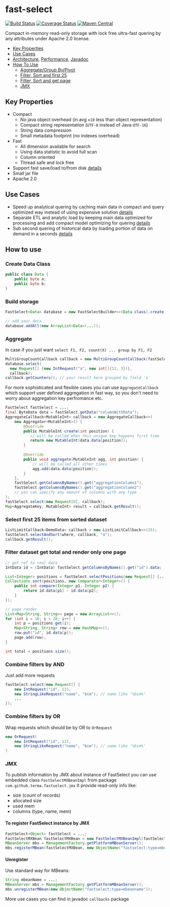 # fast-select

[![Build Status](https://travis-ci.org/terma/fast-select.svg?branch=start)](https://travis-ci.org/terma/fast-select)
[![Coverage Status](https://coveralls.io/repos/github/terma/fast-select/badge.svg?branch=master)](https://coveralls.io/github/terma/fast-select?branch=master) [![Maven Central](https://maven-badges.herokuapp.com/maven-central/com.github.terma/fast-select/badge.svg)](https://maven-badges.herokuapp.com/maven-central/com.github.terma/fast-select/)

Compact in-memory read-only storage with lock free ultra-fast quering by any attributes under Apache 2.0 license.

* [Key Properties](#key-properties)
* [Use Cases](#use-cases)
* [Architecture](docs/ARHI.md), [Performance](docs/PERF.md), [Javadoc](http://terma.github.io/fast-select/)
* [How To Use](#how-to-use)
  * [Aggregate/Group By/Pivot](#aggregate)
  * [Filter, Sort and first 25](#select-first-25-items-from-sorted-dataset)
  * [Filter, Sort and get page](#filter-dataset-get-total-and-render-only-one-page)
  * [JMX](#jmx)

## Key Properties

* Compact 
  * No java object overhead (in avg ```x10``` less than object representation)
  * Compact string representation (```UTF-8``` instead of Java ```UTF-16```)
  * String data compression
  * Small metadata footprint (no indexes overhead)
* Fast
  * All dimension available for search
  * Using data statistic to avoid full scan
  * Column oriented
  * Thread safe and lock free
* Support fast save/load to/from disk [details](USECASES.md)
* Small jar file
* Apache 2.0

## Use Cases

* Speed up analytical quering by caching main data in compact and query optimized way instead of using expensive solution [details](USECASES.md#speed-up-analytic)
* Separate ETL and analytic load by keeping main data optimized for processing and add compact model optimizing for quering [details](USECASES.md#separate-processing-and-analytic)
* Sub second quering of historical data by loading portion of data on demand in a seconds [details](USECASES.md#speed-up-history-analytic)

## How to use

### Create Data Class

```java
public class Data {
    public byte a;
    public byte b;
}
```

### Build storage

```java
FastSelect<Data> database = new FastSelectBuilder<>(Data.class).create();

// add your data
database.addAll(new ArrayList<Data>(...)); 
```

### Aggregate

In case if you just want ```select F1, F2, count(X) ... group by F1, F2```
```java
MultiGroupCountCallback callback = new MultiGroupCountCallback(fastSelect.getColumnsByNames().get("a"));
database.select(
  new Request[] {new IntRequest("a", new int[]{12, 3})}, 
  callback);
callback.getCounters(); // your result here grouped by field 'a'
```
For more sophisticated and flexible cases you can use ```AggregateCallback``` which support user defined aggregation in fast way, so you don't need to worry about aggregation key perfromance etc.
```java
FastSelect fastSelect = ...;
final ByteData data = fastSelect.getData("columnWithData");
AggregateCallback<MutableInt> callback = new AggregateCallback<>(
    new Aggregator<MutableInt>() {
        @Override
        public MutableInt create(int position) {
           // will be called when this unique key happens first time
           return new MutableInt(data.data[position]);
        }
        
        @Override
        public void aggregate(MutableInt agg, int position) {
            // will be called all other times
            agg.add(data.data[position]);
        }
    },
    fastSelect.getColumnsByNames().get("aggregationColumn1"),
    fastSelect.getColumnsByNames().get("aggregationColumn2")
    // you can specify any amount of columns with any type
);
fastSelect.select(new Request[0], callback);
Map<AggregateKey, MutableInt> result = callback.getResult();
```

### Select first 25 items from sorted dataset
```java
ListLimitCallback<DemoData> callback = new ListLimitCallback<>(25);
fastSelect.selectAndSort(where, callback, "a");
callback.getResult();
```

### Filter dataset get total and render only one page
```java
// get ref to real data
IntData id = (IntData) fastSelect.getColumnsByNames().get("id").data;

List<Integer> positions = fastSelect.selectPositions(new Request[] {...});
Collections.sort(positions, new Comparator<Integer>() {
    public int compare(Integer p1, Integer p2) { 
        return id.data[p1] - id.data[p2];
    }
});

// page render
List<Map<String, String>> page = new ArrayList<>();
for (int i = 10; i < 20; i++) {
    int p = positions.get(i);
    Map<String, String> row = new HashMap<>();
    row.put("id", id.data[p]);
    page.add(row);
}

int total = positions.size();
```

### Combine filters by AND

Just add more requests

```java
fastSelect.select(new Request[] {
    new IntRequest("id", 12),
    new StringLikeRequest("name", "bim"); // name like '%bim%'
    ...
});
```

### Combine filters by OR

Wrap requests which should be by OR to ```OrRequest```

```java
new OrRequest(
    new IntRequest("id", 12),
    new StringLikeRequest("name", "bim"); // name like '%bim%'
)
```

### JMX

To publish information by JMX about instance of FastSelect you can use embedded class ```FastSelectMXBeanImpl``` from package ```com.github.terma.fastselect.jmx``` It provide read-only info like:
* size (count of records)
* allocated size
* used mem
* columns (type, name, mem)

#### To register FastSelect instance by JMX
```java
FastSelect<Object> fastSelect = ...;
FastSelectMXBean fastSelectMXBean = new FastSelectMXBeanImpl(fastSelect);
MBeanServer mbs = ManagementFactory.getPlatformMBeanServer();
mbs.registerMBean(fastSelectMXBean, new ObjectName("fastselect:type=mbeanname"));
```

#### Unregister 
Use standard way for MBeans:
```java
String mbeanName = ...;
MBeanServer mbs = ManagementFactory.getPlatformMBeanServer();
mbs.unregisterMBean(new ObjectName("fastselect:type=mbeanname"));
```


More use cases you can find in javadoc ```callbacks``` package
